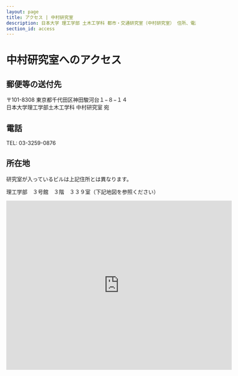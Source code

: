 ```yaml
---
layout: page
title: アクセス | 中村研究室
description: 日本大学 理工学部 土木工学科 都市・交通研究室（中村研究室） 住所、電話、所在地
section_id: access
---
```


# 中村研究室へのアクセス

## 郵便等の送付先

<p>
〒101-8308 東京都千代田区神田駿河台１−８−１４<br />
日本大学理工学部土木工学科 中村研究室 宛
</p>

## 電話

TEL:  03-3259-0876

## 所在地

研究室が入っているビルは上記住所とは異なります。

理工学部　３号館　３階　３３９室（下記地図を参照ください）

<iframe src="https://www.google.com/maps/embed?pb=!1m18!1m12!1m3!1d3240.1554744001364!2d139.76267791525925!3d35.69779148019045!2m3!1f0!2f0!3f0!3m2!1i1024!2i768!4f13.1!3m3!1m2!1s0x60188c1a4eb07d6f%3A0x580e498ea6debd2d!2z44CSMTAxLTAwNjIg5p2x5Lqs6YO95Y2D5Luj55Sw5Yy656We55Sw6ae_5rKz5Y-w77yU5LiB55uu77yR4oiS77yW!5e0!3m2!1sja!2sjp!4v1470382676514" width="600" height="450" frameborder="0" style="border:1" allowfullscreen></iframe>
